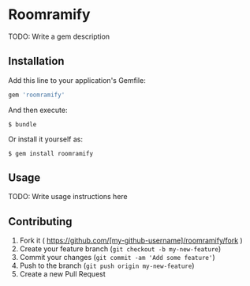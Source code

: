 # Roomramify

TODO: Write a gem description

## Installation

Add this line to your application's Gemfile:

```ruby
gem 'roomramify'
```

And then execute:

    $ bundle

Or install it yourself as:

    $ gem install roomramify

## Usage

TODO: Write usage instructions here

## Contributing

1. Fork it ( https://github.com/[my-github-username]/roomramify/fork )
2. Create your feature branch (`git checkout -b my-new-feature`)
3. Commit your changes (`git commit -am 'Add some feature'`)
4. Push to the branch (`git push origin my-new-feature`)
5. Create a new Pull Request
